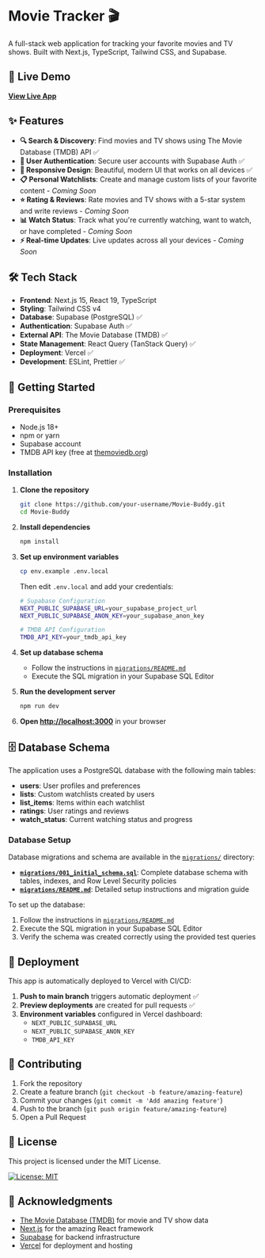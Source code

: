 # Movie Tracker 🎬

A full-stack web application for tracking your favorite movies and TV shows. Built with Next.js, TypeScript, Tailwind CSS, and Supabase.

## 🚀 Live Demo

[**View Live App**](https://movie-buddy-sigma.vercel.app/)

## ✨ Features

- **🔍 Search & Discovery**: Find movies and TV shows using The Movie Database (TMDB) API ✅
- **🔐 User Authentication**: Secure user accounts with Supabase Auth ✅
- **📱 Responsive Design**: Beautiful, modern UI that works on all devices ✅
- **📋 Personal Watchlists**: Create and manage custom lists of your favorite content - *Coming Soon*
- **⭐ Rating & Reviews**: Rate movies and TV shows with a 5-star system and write reviews - *Coming Soon*
- **📊 Watch Status**: Track what you're currently watching, want to watch, or have completed - *Coming Soon*
- **⚡ Real-time Updates**: Live updates across all your devices - *Coming Soon*

## 🛠️ Tech Stack

- **Frontend**: Next.js 15, React 19, TypeScript
- **Styling**: Tailwind CSS v4
- **Database**: Supabase (PostgreSQL) ✅
- **Authentication**: Supabase Auth ✅
- **External API**: The Movie Database (TMDB) ✅
- **State Management**: React Query (TanStack Query) ✅
- **Deployment**: Vercel ✅
- **Development**: ESLint, Prettier ✅

## 🚦 Getting Started

### Prerequisites

- Node.js 18+ 
- npm or yarn
- Supabase account
- TMDB API key (free at [themoviedb.org](https://www.themoviedb.org/settings/api))

### Installation

1. **Clone the repository**
   ```bash
   git clone https://github.com/your-username/Movie-Buddy.git
   cd Movie-Buddy
   ```

2. **Install dependencies**
   ```bash
   npm install
   ```

3. **Set up environment variables**
   ```bash
   cp env.example .env.local
   ```
   Then edit `.env.local` and add your credentials:
   ```bash
   # Supabase Configuration
   NEXT_PUBLIC_SUPABASE_URL=your_supabase_project_url
   NEXT_PUBLIC_SUPABASE_ANON_KEY=your_supabase_anon_key
   
   # TMDB API Configuration
   TMDB_API_KEY=your_tmdb_api_key
   ```

4. **Set up database schema**
   - Follow the instructions in [`migrations/README.md`](./migrations/README.md)
   - Execute the SQL migration in your Supabase SQL Editor

5. **Run the development server**
   ```bash
   npm run dev
   ```

6. **Open [http://localhost:3000](http://localhost:3000)** in your browser

## 🗄️ Database Schema

The application uses a PostgreSQL database with the following main tables:

- **users**: User profiles and preferences
- **lists**: Custom watchlists created by users
- **list_items**: Items within each watchlist
- **ratings**: User ratings and reviews
- **watch_status**: Current watching status and progress

### Database Setup

Database migrations and schema are available in the [`migrations/`](./migrations/) directory:

- **[`migrations/001_initial_schema.sql`](./migrations/001_initial_schema.sql)**: Complete database schema with tables, indexes, and Row Level Security policies
- **[`migrations/README.md`](./migrations/README.md)**: Detailed setup instructions and migration guide

To set up the database:
1. Follow the instructions in [`migrations/README.md`](./migrations/README.md)
2. Execute the SQL migration in your Supabase SQL Editor
3. Verify the schema was created correctly using the provided test queries

## 🚀 Deployment

This app is automatically deployed to Vercel with CI/CD:

1. **Push to main branch** triggers automatic deployment ✅
2. **Preview deployments** are created for pull requests ✅
3. **Environment variables** configured in Vercel dashboard:
   - `NEXT_PUBLIC_SUPABASE_URL`
   - `NEXT_PUBLIC_SUPABASE_ANON_KEY` 
   - `TMDB_API_KEY`

## 🤝 Contributing

1. Fork the repository
2. Create a feature branch (`git checkout -b feature/amazing-feature`)
3. Commit your changes (`git commit -m 'Add amazing feature'`)
4. Push to the branch (`git push origin feature/amazing-feature`)
5. Open a Pull Request

## 📄 License

This project is licensed under the MIT License. 

[![License: MIT](https://img.shields.io/badge/license-MIT-blue)](LICENSE.md)

## 🙏 Acknowledgments

- [The Movie Database (TMDB)](https://www.themoviedb.org/) for movie and TV show data
- [Next.js](https://nextjs.org/) for the amazing React framework
- [Supabase](https://supabase.io/) for backend infrastructure
- [Vercel](https://vercel.com/) for deployment and hosting
